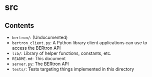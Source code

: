 # src

## Contents

<!-- TODO: Summarize the contents of the `bertron/` directory. -->

- `bertron/`: (Undocumented)
- `bertron_client.py`: A Python library client applications can use to access the BERtron API
- `lib/`: Library of helper functions, constants, etc.
- `README.md`: This document
- `server.py`: The BERtron API
- `tests/`: Tests targeting things implemented in this directory
